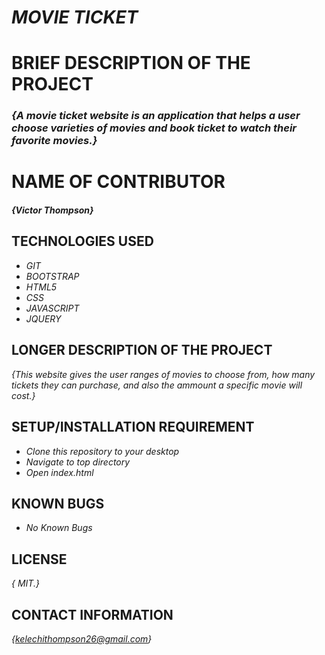 # _MOVIE TICKET_

# BRIEF DESCRIPTION OF THE PROJECT
### _{A movie ticket website is an application that helps a user choose varieties of movies and book ticket to watch their favorite movies.}_
# NAME OF CONTRIBUTOR
####  _**{Victor Thompson}**_

## TECHNOLOGIES USED

* _GIT_
* _BOOTSTRAP_
* _HTML5_
* _CSS_
* _JAVASCRIPT_
* _JQUERY_

## LONGER DESCRIPTION OF THE PROJECT
_{This website gives the user ranges of movies to choose from, how many tickets they can purchase, and also the ammount a specific movie will cost.}_

## SETUP/INSTALLATION REQUIREMENT

* _Clone this repository to your desktop_
* _Navigate to top directory_
* _Open index.html_

## KNOWN BUGS
* _No Known Bugs_

## LICENSE

_{ MIT.}_

## CONTACT INFORMATION

_{kelechithompson26@gmail.com}_